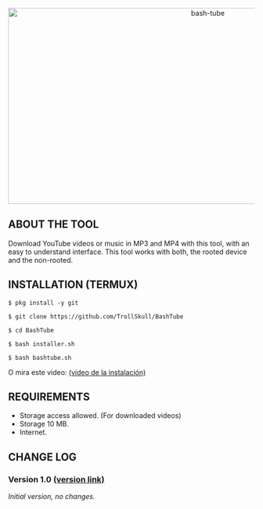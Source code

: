 <p align="center">
<a href="https://www.youtube.com/channel/UCoY5RcO9xDRKOw2oqfcDXKA"><img title="bash-tube" src="https://user-images.githubusercontent.com/64570084/110996088-b2dd5d80-837b-11eb-8b98-b89caa629f3a.jpg" width="800" height="400"></a>
</p>

## ABOUT THE TOOL
Download YouTube videos or music in MP3 and MP4 with this tool, with an easy to understand interface.
This tool works with both, the rooted device and the non-rooted.

## INSTALLATION (TERMUX)
```
$ pkg install -y git 

$ git clone https://github.com/TrollSkull/BashTube 

$ cd BashTube 

$ bash installer.sh 

$ bash bashtube.sh
```
O mira este video: <a href="http://github.com/TrollSkull/BashTube">(video de la instalación)</a>

## REQUIREMENTS
- Storage access allowed. (For downloaded videos)
- Storage 10 MB.
- Internet.

## CHANGE LOG

### Version 1.0 <a href="http://github.com/TrollSkull/BashTube">(version link)</a>

_Initial version, no changes._ 
